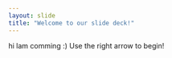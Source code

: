 ```yaml
---
layout: slide
title: "Welcome to our slide deck!"
---
```

hi lam comming :)
Use the right arrow to begin!
